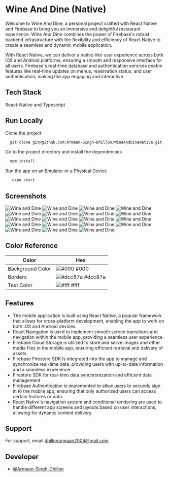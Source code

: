 # Wine And Dine (Native)


Welcome to Wine And Dine, a personal project crafted with React Native and Firebase to bring you an immersive and delightful restaurant experience. Wine And Dine combines the power of Firebase's robust backend infrastructure with the flexibility and efficiency of React Native to create a seamless and dynamic mobile application.

With React Native, we can deliver a native-like user experience across both iOS and Android platforms, ensuring a smooth and responsive interface for all users. Firebase's real-time database and authentication services enable features like real-time updates on menus, reservation status, and user authentication, making the app engaging and interactive.



## Tech Stack

React-Native and Typescript


## Run Locally

Clone the project

```bash
  git clone git@github.com:Armaan-Singh-Dhillon/WineAndDineNative.git
```

Go to the project directory and install the dependencies

```bash
  npm install
```

Run the app on an Emulator or a Physical Device

```bash
   expo start
```



## Screenshots

![Wine and Dine](screenshots/Screenshot_1688304816.png)
![Wine and Dine](screenshots/Screenshot_1688304830.png)
![Wine and Dine](screenshots/Screenshot_1688304839.png)
![Wine and Dine](screenshots/Screenshot_1688304843.png)
![Wine and Dine](screenshots/Screenshot_1688304856.png)
![Wine and Dine](screenshots/Screenshot_1688304866.png)
![Wine and Dine](screenshots/Screenshot_1688304869.png)
![Wine and Dine](screenshots/Screenshot_1688304884.png)
![Wine and Dine](screenshots/Screenshot_1688304899.png)
![Wine and Dine](screenshots/Screenshot_1688304905.png)
![Wine and Dine](screenshots/Screenshot_1688304909.png)
![Wine and Dine](screenshots/Screenshot_1688304913.png)
![Wine and Dine](screenshots/Screenshot_1688304922.png)
![Wine and Dine](screenshots/Screenshot_1688304934.png)
![Wine and Dine](screenshots/Screenshot_1688304952.png)
![Wine and Dine](screenshots/Screenshot_1688304959.png)
![Wine and Dine](screenshots/Screenshot_1688304965.png)
![Wine and Dine](screenshots/Screenshot_1688304980.png)
![Wine and Dine](screenshots/Screenshot_1688304984.png)

## Color Reference

| Color            | Hex                                                              |
| ---------------- | ---------------------------------------------------------------- |
| Background Color | ![#000](https://via.placeholder.com/10/000?text=+) #000          |
| Borders          | ![#dcc87a](https://via.placeholder.com/10/dcc87a?text=+) #dcc87a |
| Text Color       | ![#fff](https://via.placeholder.com/10/fff?text=+) #fff          |

## Features

- The mobile application is built using React Native, a popular framework that allows for cross-platform development, enabling the app to work on both iOS and Android devices.
- React Navigation is used to implement smooth screen transitions and navigation within the mobile app, providing a seamless user experience.
- Firebase Cloud Storage is utilized to store and serve images and other media files in the mobile app, ensuring efficient retrieval and delivery of assets.
- Firebase Firestore SDK is integrated into the app to manage and synchronize real-time data, providing users with up-to-date information and a seamless experience.
- Firestore SDK for real-time data synchronization and efficient data management
- Firebase Authentication is implemented to allow users to securely sign in to the mobile app, ensuring that only authorized users can access certain features or data.
- React Native's navigation system and conditional rendering are used to handle different app screens and layouts based on user interactions, allowing for dynamic content delivery.


## Support

For support, email dhillonarmaan2004@mail.com

## Developer

- [@Armaan-Singh-Dhillon](https://github.com/Armaan-Singh-Dhillon)
